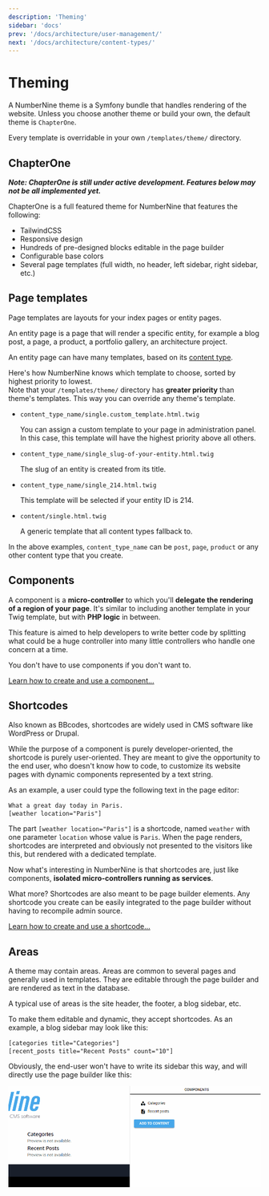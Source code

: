 ```yaml
---
description: 'Theming'
sidebar: 'docs'
prev: '/docs/architecture/user-management/'
next: '/docs/architecture/content-types/'
---
```


# Theming

A NumberNine theme is a Symfony bundle that handles rendering of the website.
Unless you choose another theme or build your own, the default theme is `ChapterOne`.

Every template is overridable in your own `/templates/theme/` directory.

## ChapterOne

_**Note: ChapterOne is still under active development. Features below may not be all implemented yet.**_

ChapterOne is a full featured theme for NumberNine that features the following:

* TailwindCSS
* Responsive design
* Hundreds of pre-designed blocks editable in the page builder
* Configurable base colors
* Several page templates (full width, no header, left sidebar, right sidebar, etc.)

## Page templates

Page templates are layouts for your index pages or entity pages.

An entity page is a page that will render a specific entity, for example a blog post, a page,
a product, a portfolio gallery, an architecture project.

An entity page can have many templates, based on its [content type]().

Here's how NumberNine knows which template to choose, sorted by highest priority to lowest.  
Note that your `/templates/theme/` directory has **greater priority** than theme's templates. This way
you can override any theme's template.

* `content_type_name/single.custom_template.html.twig`

  You can assign a custom template to your page in administration panel. In this case, this
  template will have the highest priority above all others.

* `content_type_name/single_slug-of-your-entity.html.twig`

  The slug of an entity is created from its title.

* `content_type_name/single_214.html.twig`

  This template will be selected if your entity ID is 214.

* `content/single.html.twig`
  
  A generic template that all content types fallback to.
  

In the above examples, `content_type_name` can be `post`, `page`, `product` or any other content type that you create.

## Components

A component is a **micro-controller** to which you'll **delegate the rendering of a region of your page**.
It's similar to including another template in your Twig template, but with **PHP logic** in between.

This feature is aimed to help developers to write better code by splitting what could be a huge controller into
many little controllers who handle one concern at a time.

You don't have to use components if you don't want to.

[Learn how to create and use a component...](/docs/howto/theming/create-a-component/)

## Shortcodes

Also known as BBcodes, shortcodes are widely used in CMS software like WordPress or Drupal.

While the purpose of a component is purely developer-oriented, the shortcode is purely user-oriented.
They are meant to give the opportunity to the end user, who doesn't know how to code, to customize
its website pages with dynamic components represented by a text string.

As an example, a user could type the following text in the page editor:

```
What a great day today in Paris.
[weather location="Paris"]
```

The part `[weather location="Paris"]` is a shortcode, named `weather` with one parameter `location` whose
value is `Paris`. When the page renders, shortcodes are interpreted and obviously not presented to the visitors
like this, but rendered with a dedicated template.

Now what's interesting in NumberNine is that shortcodes are, just like components, **isolated micro-controllers
running as services**.

What more? Shortcodes are also meant to be page builder elements. Any shortcode you create can be easily
integrated to the page builder without having to recompile admin source.

[Learn how to create and use a shortcode...](/docs/howto/theming/create-a-shortcode/)

## Areas

A theme may contain areas. Areas are common to several pages and generally used in templates. They are
editable through the page builder and are rendered as text in the database.

A typical use of areas is the site header, the footer, a blog sidebar, etc.

To make them editable and dynamic, they accept shortcodes. As an example, a blog sidebar may look like
this:

```
[categories title="Categories"]
[recent_posts title="Recent Posts" count="10"]
```

Obviously, the end-user won't have to write its sidebar this way, and will directly use the page
builder like this:


<img src="/screenshots/blog_sidebar_edition.gif" alt="NumberNine Blog Sidebar Edition Demo">